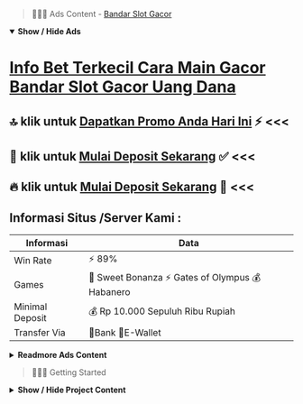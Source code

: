 > :red_circle::red_circle::red_circle: Ads Content - [Bandar Slot Gacor](https://atom.io/packages/bandar-slot-gacor)

<details open><summary><b>Show / Hide Ads</b></summary>

# [Info Bet Terkecil Cara Main Gacor Bandar Slot Gacor Uang Dana](https://atom.io/packages/bandar-slot-gacor)
## :top: klik untuk [Dapatkan Promo Anda Hari Ini](https://agentotoplay.net/promo/) :zap: <<< 
## :8ball: klik untuk [Mulai Deposit Sekarang](https://agentotoplay.net/promo/) :white_check_mark: <<< 
## :fire: klik untuk [Mulai Deposit Sekarang](https://agentotoplay.net/register/) :dart: <<< 

## Informasi Situs /Server Kami : 

| Informasi  | Data |
| ------------- | ------------- |
| Win Rate  | ⚡ 89% |
| Games  | 🔱 Sweet Bonanza ⚡ Gates of Olympus 💰 Habanero |
| Minimal Deposit  | 💰 Rp 10.000 Sepuluh Ribu Rupiah |
| Transfer Via  | 🏅Bank 🏅E-Wallet |

<details><summary><b>Readmore Ads Content</b></summary>

## Table Of Content
- [Trik Gacor Situs Judi Slot Promo Terbaru](#situs-judi-slot-promo-terbaru)
- [Game Demo Permainan Slot Online](#permainan-slot-online)
- [Cara Install Bonus New Member 100 Slot Game](#bonus-new-member-100-slot-game)
- [Winrate Tinggi Slot Online Pragmatic](#slot-online-pragmatic)
- [Lagi Gacor Daftar Slot](#daftar-slot)

## Situs Judi Slot Promo Terbaru
Bonus Seumur Hidup Atau Referral, Bonus referal ini mampu diperoleh manakala Kamu telah berhasil mengajak sejumlah orang agar bercampur bermain ke situs yang sama. Bonus itu sangat menjanjikan sebab dapat dijadikan laksana penghasilan setiap harinya. Semakin banyak orang yang Kamu ajak, hingga akan semakin tidak sedikit pun bonus yang dapat Kamu peroleh. Sebenarnya tidak sedikit situs yang menyediakan bonus bercorak referral alias seumur hidup yang bisa dinikmati karena setiap membernya. Bonus ini kadang amat profitabel biar dapat dimanfaatkan sama sebaik sepertinya karena para pemain. Terutama agar Anggota pemula. Pilihan bonus pada situs itu dapat dimainkan beserta dipakai pada tahapan pertunjukan yang sebagai langsung agar dapat berhasil serta lancar.
## Permainan Slot Online
Slot Gacor Cepat Kaya AGENTOTOPLAY
Merupakan mainan slot online tergacor dari IDN Slot yang bertema babi hutan yang memiliki batu permata. Winrate slot online pilihan ini mencapai 88%. Ikuti link selanjutnya untuk sampai pula mendaftar agentotoplay.org
## Bonus New Member 100 Slot Game
apa itu Judi online slot? Judi online slot diartikan sebagai betting slot yang konvensional serta media bermain mesin pakai kompenen unik pada dalamnya. Slot sendiri masuk mula kali pada tahun 1899 pula meningkat serta kualitas mesin slot lain. Hingga detik ini slot judi lagi banyak dimainkan walau selaku online ataupun via internet. Melalui judi slot saudara bisa temukan kemahiran yang patut menarik dekat bumi judi.

## Slot Online Pragmatic
apa itu slot gacor? slot gacor didefinisikan sebagai saringan game taruhan mesin slot yang paling booming dan banyak diminati. Slot ini adalah salah suatu bobot alternatif pertunjukan yang sepele untuk dekat menangkan. Semua orang yang terus bermain taruhan judi ini tentu mengharapkan agar dapat mendapatkan keunggulan selama mainan yang dijalankan. Maka dari itu bukan tergeleng-geleng jika setelah banyak pada jarang Anggota menyeleksi saringan mainan yang hendak dipilih. Salah tunggal opsi yang paling banyak dicari lalu dipilih sama para pecinta taruhan judi slot yakni yang memungkinkan mereka agar memperoleh kemenangan mudah. Dengan begitu, detik permainan kami dapat menargetkan keunggulan pakai trik yang sangat enteng maka daftarkan akun gacor kalian pada situs https://45.64.128.115/ dapatkan ketangkasan yang pastinya sangat banyak.

## Daftar Slot
Dijamin Puas, Situs kredibel mengistimewakan kesenangan member agar terus eksis. Selain sistem yang inovatif, user interface enteng dipahami bersama diterapkan terus memberikan layanan bantuan agar member baru.

</details>

</details>

> :red_circle::red_circle::red_circle: Getting Started

<details><summary><b>Show / Hide Project Content</b></summary>

#  Project Name / Title : 
ATPEngine Project #59
##  Getting Started : 
These instructions will get you a copy of the project up and running on your local machine for development and testing purposes. See deployment for notes on how to deploy the project on a live system.

##  Installation for ATPEngine Project #59 : 
A step by step guide that will tell you how to get the development environment up and running.
<ul><li>How to install #1</li><li>How to install #2</li><li>How to install #3</li><li>How to install #4</li><li>How to install #5</li><li>How to install #6</li></ul>

##  Usage : 
A few examples of useful commands and/or tasks.
<ul><li>Usage #1</li><li>Usage  #2</li><li>Usage  #3</li><li>Usage #4</li><li>Usage  #5</li><li>Usage  #6</li></ul>

##  Ads Links : 
Get To Know about our other ads.


[Daftar Judi Slot Yang Lagi Viral](https://atom.io/packages/daftar-judi-slot)

[Demo Slot Indonesia Gampang Jp](https://atom.io/packages/demo-slot-indonesia)

[Pola Slot Olympus Gacor Hari Ini](https://atom.io/packages/pola-slot-olympus)

[Slot Gacor Login Viral 2021](https://atom.io/packages/slot-gacor-login)

[Hongkong Togel Uang Asli Tanpa Deposit](https://atom.io/packages/hongkong-togel)

[Slot Mahjong Uang Asli](https://atom.io/packages/slot-mahjong)

[Judi Slot Pulsa Yang Menghasilkan Uang](https://atom.io/packages/judi-slot-pulsa)

[Slot Terpercaya Yang Bisa Kirim Chip](https://atom.io/packages/slot-terpercaya)

[Online Slot Tanpa Deposit](https://atom.io/packages/online-slot)

[Pragmatic Play Slot Joker Gaming Demo](https://atom.io/packages/pragmatic-play-slot)

[Bo Slot Terpercaya Paling Hoki](https://atom.io/packages/bo-slot-terpercaya)

[Slot Demo Gratis Online 4D](https://atom.io/packages/slot-demo-gratis)

[Pg Soft Slot Resmi Indonesia](https://atom.io/packages/pg-soft-slot)

##  Additional Project That Can Be Usefull : 
Get To Know about our other projects.


[ATPEngine Project #84](https://atom.io/packages/atpengine-project-84)

[ATPEngine Project #14](https://atom.io/packages/atpengine-project-14)

[ATPEngine Project #99](https://atom.io/packages/atpengine-project-99)

[ATPEngine Project #66](https://atom.io/packages/atpengine-project-66)

[ATPEngine Project #25](https://atom.io/packages/atpengine-project-25)

[ATPEngine Project #33](https://atom.io/packages/atpengine-project-33)

##  Master Project : 
Incase you want to know more about our master project, please visit [ATPEngine Home Project](https://atom.io/packages/atpengine-home-project)

</details>
